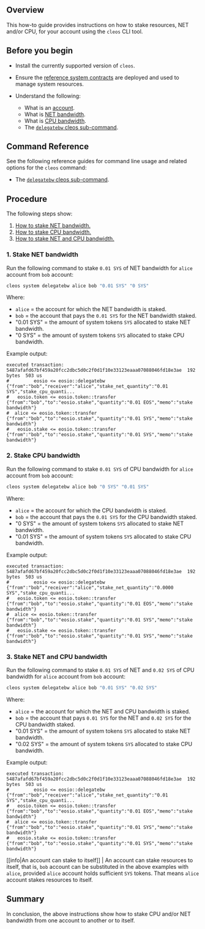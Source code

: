 ## Overview

This how-to guide provides instructions on how to stake resources, NET and/or CPU, for your account using the `cleos` CLI tool.

## Before you begin

* Install the currently supported version of `cleos`.

* Ensure the [reference system contracts](https://developers.eos.io/manuals/eosio.contracts/v1.9/build-and-deploy) are deployed and used to manage system resources.

* Understand the following:
  * What is an [account](https://developers.eos.io/welcome/v2.1/glossary/index/#account).
  * What is [NET bandwidth](https://developers.eos.io/manuals/eosio.contracts/v1.9/key-concepts/net).
  * What is [CPU bandwidth](https://developers.eos.io/manuals/eosio.contracts/v1.9/key-concepts/cpu).
  * The [`delegatebw` cleos sub-command](https://developers.eos.io/manuals/eos/v2.1/cleos/command-reference/system/system-delegatebw).

## Command Reference

See the following reference guides for command line usage and related options for the `cleos` command:

* The [`delegatebw` cleos sub-command](https://developers.eos.io/manuals/eos/v2.1/cleos/command-reference/system/system-delegatebw).

## Procedure

The following steps show:

1. [How to stake NET bandwidth.](#1-stake-net-bandwidth)
2. [How to stake CPU bandwidth.](#2-stake-cpu-bandwidth)
3. [How to stake NET and CPU bandwidth.](#3-stake-net-and-cpu-bandwidth)

### 1. Stake NET bandwidth

Run the following command to stake `0.01 SYS` of NET bandwidth for `alice` account from `bob` account:

```sh
cleos system delegatebw alice bob "0.01 SYS" "0 SYS"
```

Where:

* `alice` = the account for which the NET bandwidth is staked.
* `bob` = the account that pays the `0.01 SYS` for the NET bandwidth staked.
* "0.01 SYS" = the amount of system tokens `SYS` allocated to stake NET bandwidth.
* "0 SYS" = the amount of system tokens `SYS` allocated to stake CPU bandwidth.

Example output:

```console
executed transaction: 5487afafd67bf459a20fcc2dbc5d0c2f0d1f10e33123eaaa07088046fd18e3ae  192 bytes  503 us
#         eosio <= eosio::delegatebw            {"from":"bob","receiver":"alice","stake_net_quantity":"0.01 SYS","stake_cpu_quanti...
#   eosio.token <= eosio.token::transfer        {"from":"bob","to":"eosio.stake","quantity":"0.01 EOS","memo":"stake bandwidth"}
#  alice <= eosio.token::transfer        {"from":"bob","to":"eosio.stake","quantity":"0.01 SYS","memo":"stake bandwidth"}
#   eosio.stake <= eosio.token::transfer        {"from":"bob","to":"eosio.stake","quantity":"0.01 SYS","memo":"stake bandwidth"}
```

### 2. Stake CPU bandwidth

Run the following command to stake `0.01 SYS` of CPU bandwidth for `alice` account from `bob` account:

```sh
cleos system delegatebw alice bob "0 SYS" "0.01 SYS"
```

Where:

* `alice` = the account for which the CPU bandwidth is staked.
* `bob` = the account that pays the `0.01 SYS` for the CPU bandwidth staked.
* "0 SYS" = the amount of system tokens `SYS` allocated to stake NET bandwidth.
* "0.01 SYS" = the amount of system tokens `SYS` allocated to stake CPU bandwidth.

Example output:

```console
executed transaction: 5487afafd67bf459a20fcc2dbc5d0c2f0d1f10e33123eaaa07088046fd18e3ae  192 bytes  503 us
#         eosio <= eosio::delegatebw            {"from":"bob","receiver":"alice","stake_net_quantity":"0.0000 SYS","stake_cpu_quanti...
#   eosio.token <= eosio.token::transfer        {"from":"bob","to":"eosio.stake","quantity":"0.01 EOS","memo":"stake bandwidth"}
#  alice <= eosio.token::transfer        {"from":"bob","to":"eosio.stake","quantity":"0.01 SYS","memo":"stake bandwidth"}
#   eosio.stake <= eosio.token::transfer        {"from":"bob","to":"eosio.stake","quantity":"0.01 SYS","memo":"stake bandwidth"}
```

### 3. Stake NET and CPU bandwidth

Run the following command to stake `0.01 SYS` of NET and `0.02 SYS` of CPU bandwidth for `alice` account from `bob` account:

```sh
cleos system delegatebw alice bob "0.01 SYS" "0.02 SYS"
```

Where:

* `alice` = the account for which the NET and CPU bandwidth is staked.
* `bob` = the account that pays `0.01 SYS` for the NET and `0.02 SYS` for the CPU bandwidth staked.
* "0.01 SYS" = the amount of system tokens `SYS` allocated to stake NET bandwidth.
* "0.02 SYS" = the amount of system tokens `SYS` allocated to stake CPU bandwidth.

Example output:

```console
executed transaction: 5487afafd67bf459a20fcc2dbc5d0c2f0d1f10e33123eaaa07088046fd18e3ae  192 bytes  503 us
#         eosio <= eosio::delegatebw            {"from":"bob","receiver":"alice","stake_net_quantity":"0.01 SYS","stake_cpu_quanti...
#   eosio.token <= eosio.token::transfer        {"from":"bob","to":"eosio.stake","quantity":"0.01 EOS","memo":"stake bandwidth"}
#  alice <= eosio.token::transfer        {"from":"bob","to":"eosio.stake","quantity":"0.01 SYS","memo":"stake bandwidth"}
#   eosio.stake <= eosio.token::transfer        {"from":"bob","to":"eosio.stake","quantity":"0.01 SYS","memo":"stake bandwidth"}
```

[[info|An account can stake to itself]]
| An account can stake resources to itself, that is, `bob` account can be substituted in the above examples with `alice`, provided `alice` account holds sufficient `SYS` tokens. That means `alice` account stakes resources to itself.

## Summary

In conclusion, the above instructions show how to stake CPU and/or NET bandwidth from one account to another or to itself.
